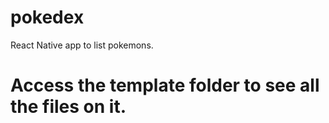 # pokedex
React Native app to list pokemons.

# Access the template folder to see all the files on it. 
